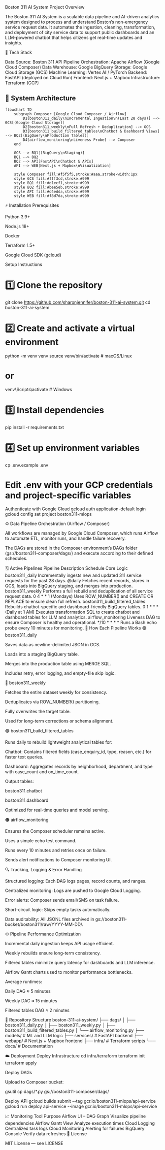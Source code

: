 Boston 311 AI System
Project Overview

The Boston 311 AI System is a scalable data pipeline and AI-driven analytics system designed to process and understand Boston’s non-emergency service request data.
It automates the ingestion, cleaning, transformation, and deployment of city service data to support public dashboards and an LLM-powered chatbot that helps citizens get real-time updates and insights.

🚀 Tech Stack

Data Source: Boston 311 API
Pipeline Orchestration: Apache Airflow (Google Cloud Composer)
Data Warehouse: Google BigQuery
Storage: Google Cloud Storage (GCS)
Machine Learning: Vertex AI / PyTorch
Backend: FastAPI (deployed on Cloud Run)
Frontend: Next.js + Mapbox
Infrastructure: Terraform (GCP)

## 🧩 System Architecture

```mermaid
flowchart TD
    subgraph Composer [Google Cloud Composer / Airflow]
        D1[boston311_daily\nIncremental Ingestion\n(Last 28 days)] --> GCS[(Google Cloud Storage)]
        D2[boston311_weekly\nFull Refresh + Deduplication] --> GCS
        D3[boston311_build_filtered_tables\nChatbot & Dashboard Views] --> BQ2[(BigQuery\nProduction Tables)]
        D4[airflow_monitoring\nLiveness Probe] --> Composer
    end

    GCS --> BQ1[(BigQuery\nStaging)]
    BQ1 --> BQ2
    BQ2 --> API[FastAPI\nChatbot & APIs]
    API --> WEB[Next.js + Mapbox\nVisualization]

    style Composer fill:#f5f5f5,stroke:#aaa,stroke-width:1px
    style GCS fill:#fff3cd,stroke:#999
    style BQ1 fill:#d1ecf1,stroke:#999
    style BQ2 fill:#bee5eb,stroke:#999
    style API fill:#d4edda,stroke:#999
    style WEB fill:#f8d7da,stroke:#999
```


⚡ Installation
Prerequisites

Python 3.9+

Node.js 18+

Docker

Terraform 1.5+

Google Cloud SDK (gcloud)

Setup Instructions
# 1️⃣ Clone the repository
git clone https://github.com/sharonjennifer/boston-311-ai-system.git
cd boston-311-ai-system

# 2️⃣ Create and activate a virtual environment
python -m venv venv
source venv/bin/activate  # macOS/Linux
# or
venv\Scripts\activate     # Windows

# 3️⃣ Install dependencies
pip install -r requirements.txt

# 4️⃣ Set up environment variables
cp .env.example .env
# Edit .env with your GCP credentials and project-specific variables

Authenticate with Google Cloud
gcloud auth application-default login
gcloud config set project boston311-mlops


⚙️ Data Pipeline Orchestration (Airflow / Composer)

All workflows are managed by Google Cloud Composer, which runs Airflow to automate ETL, monitor runs, and handle failure recovery.

The DAGs are stored in the Composer environment’s DAGs folder (gs://boston311-composer/dags/) and execute according to their defined schedules.

🗓️ Active Pipelines
Pipeline	Description	Schedule	Core Logic
boston311_daily	Incrementally ingests new and updated 311 service requests for the past 28 days.	@daily	Fetches recent records, stores in GCS, loads into BigQuery staging, and merges into production.
boston311_weekly	Performs a full rebuild and deduplication of all service request data.	0 4 * * 1 (Mondays)	Uses ROW_NUMBER() and CREATE OR REPLACE to ensure clean full refresh.
boston311_build_filtered_tables	Rebuilds chatbot-specific and dashboard-friendly BigQuery tables.	0 1 * * * (Daily at 1 AM)	Executes transformation SQL to create chatbot and dashboard tables for LLM and analytics.
airflow_monitoring	Liveness DAG to ensure Composer is healthy and operational.	*/10 * * * *	Runs a Bash echo probe every 10 minutes for monitoring.
🧠 How Each Pipeline Works
🟢 boston311_daily

Saves data as newline-delimited JSON in GCS.

Loads into a staging BigQuery table.

Merges into the production table using MERGE SQL.

Includes retry, error logging, and empty-file skip logic.

🔵 boston311_weekly

Fetches the entire dataset weekly for consistency.

Deduplicates via ROW_NUMBER() partitioning.

Fully overwrites the target table.

Used for long-term corrections or schema alignment.

🟣 boston311_build_filtered_tables

Runs daily to rebuild lightweight analytical tables for:

Chatbot: Contains filtered fields (case_enquiry_id, type, reason, etc.) for faster text queries.

Dashboard: Aggregates records by neighborhood, department, and type with case_count and on_time_count.

Output tables:

boston311.chatbot

boston311.dashboard

Optimized for real-time queries and model serving.

🟠 airflow_monitoring

Ensures the Composer scheduler remains active.

Uses a simple echo test command.

Runs every 10 minutes and retries once on failure.

Sends alert notifications to Composer monitoring UI.

🔍 Tracking, Logging & Error Handling

Structured logging: Each DAG logs pages, record counts, and ranges.

Centralized monitoring: Logs are pushed to Google Cloud Logging.

Error alerts: Composer sends email/SMS on task failure.

Short-circuit logic: Skips empty tasks automatically.

Data auditability: All JSONL files archived in gs://boston311-bucket/boston311/raw/YYYY-MM-DD/.

⚙️ Pipeline Performance Optimization

Incremental daily ingestion keeps API usage efficient.

Weekly rebuilds ensure long-term consistency.

Filtered tables minimize query latency for dashboards and LLM inference.

Airflow Gantt charts used to monitor performance bottlenecks.

Average runtimes:

Daily DAG ≈ 5 minutes

Weekly DAG ≈ 15 minutes

Filtered tables DAG ≈ 2 minutes

🧱 Repository Structure
boston-311-ai-system/
├── dags/
│   ├── boston311_daily.py
│   ├── boston311_weekly.py
│   ├── boston311_build_filtered_tables.py
│   └── airflow_monitoring.py
├── models/              # ML and LLM logic
├── services/            # FastAPI backend
├── webapp/              # Next.js + Mapbox frontend
├── infra/               # Terraform scripts
└── docs/                # Documentation

☁️ Deployment
Deploy Infrastructure
cd infra/terraform
terraform init
terraform apply

Deploy DAGs

Upload to Composer bucket:

gsutil cp dags/*.py gs://boston311-composer/dags/

Deploy API
gcloud builds submit --tag gcr.io/boston311-mlops/api-service
gcloud run deploy api-service --image gcr.io/boston311-mlops/api-service

📈 Monitoring
Tool	Purpose
Airflow UI – DAG Graph	Visualize pipeline dependencies
Airflow Gantt View	Analyze execution times
Cloud Logging	Centralized task logs
Cloud Monitoring	Alerting for failures
BigQuery Console	Verify data refreshes
📄 License

MIT License — see LICENSE
